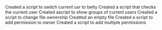 Created a  script to switch current usr to betty
Created a script that checks the current user
Created  ascript to show groups of current users
Created a script to change file ownership
Creatted an empty file
Created a script to add permission to owner
Created a script to add multiple permissions
